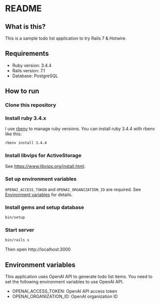 # README

## What is this?
This is a sample todo list application to try Rails 7 & Hotwire.

## Requirements
* Ruby version: 3.4.4
* Rails version: 7.1
* Database: PostgreSQL

## How to run
### Clone this repository

### Install ruby 3.4.x
I use [rbenv](https://github.com/rbenv/rbenv) to manage ruby versions. You can install ruby 3.4.4 with rbenv like this:
```bash
rbenv install 3.4.4
```

### Install libvips for ActiveStorage
See https://www.libvips.org/install.html.

### Set up environment variables
`OPENAI_ACCESS_TOKEN` and `OPENAI_ORGANIZATION_ID` are required. See [Environment variables](#environment-variables) for details.

### Install gems and setup database
```bash
bin/setup
```

### Start server
```bash
bin/rails s
```

Then open http://localhost:3000

## Environment variables
This application uses OpenAI API to generate todo list items. You need to set the following environment variables to use OpenAI API.

* OPENAI_ACCESS_TOKEN: OpenAI API access token
* OPENAI_ORGANIZATION_ID: OpenAI organization ID
